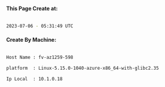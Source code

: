 
   
#### This Page Create at:

```bash

2023-07-06 - 05:31:49 UTC

```

#### Create By Machine:

```bash

Host Name : fv-az1259-598

platform  : Linux-5.15.0-1040-azure-x86_64-with-glibc2.35

Ip Local  : 10.1.0.18

```

